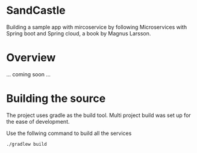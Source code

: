 # SandCastle
 
Building a sample app with mircoservice by following Microservices with Spring boot and Spring cloud,  a book by Magnus Larsson.

# Overview

... coming soon ...

# Building the source

The project uses gradle as the build tool. Multi project build was set up for the ease of development.

Use the follwing command to build all the services

```
./gradlew build
```

